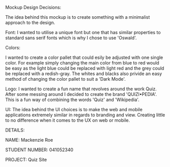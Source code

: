 Mockup Design Decisions:

The idea behind this mockup is to create something with a minimalist approach to the design. 

Font:
I wanted to utilise a unique font but one that has similar properties to standard sans serif fonts which is why I chose to use 'Oswald'.

Colors:

I wanted to create a color pallet that could esily be adjusted with one single color. For example simply changing the main color from blue to red would be easy as the light blue could be replaced with light red and the grey could be replaced with a redish-gray. The whites and blacks also privide an easy method of changing the color pallet to suit a 'Dark Mode'.

Logo:
I wanted to create a fun name that revolves around the work Quiz. After some messing around I decided to create the brand 'QUIZI•PEDIA'. This is a fun way of combining the words 'Quiz' and 'Wikipedia'.

UI:
The idea behind the UI choices is to make the web and mobile applications extremely similar in regards to branding and view. Creating little to no difference when it comes to the UX on web or mobile.




DETAILS:

NAME: Mackenzie Roe

STUDENT NUMBER: 041052340

PROJECT: Quiz Site